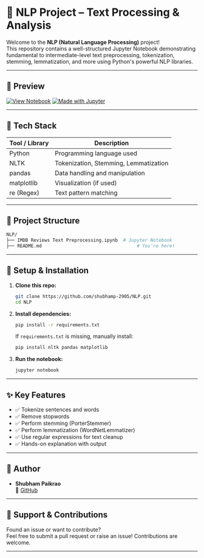 
# 🧠 NLP Project – Text Processing & Analysis

Welcome to the **NLP (Natural Language Processing)** project!  
This repository contains a well-structured Jupyter Notebook demonstrating fundamental to intermediate-level text preprocessing, tokenization, stemming, lemmatization, and more using Python's powerful NLP libraries.

---

## 🚀 Preview

[![View Notebook](https://img.shields.io/badge/Notebook-Colab-4B8BBE?style=for-the-badge&logo=googlecolab&logoColor=white)](https://colab.research.google.com/github/shubhamp-2905/NLP/blob/main/79916883-1624-4eb3-a253-e923135f63f1.ipynb)
[![Made with Jupyter](https://img.shields.io/badge/Made%20with-Jupyter-F37626?style=for-the-badge&logo=jupyter&logoColor=white)](https://jupyter.org)

---

## 🧰 Tech Stack

| Tool / Library | Description                          |
|----------------|--------------------------------------|
| Python         | Programming language used            |
| NLTK           | Tokenization, Stemming, Lemmatization |
| pandas         | Data handling and manipulation       |
| matplotlib     | Visualization (if used)              |
| re (Regex)     | Text pattern matching                |

---

## 📁 Project Structure

```bash
NLP/
├── IMDB Reviews Text Preprocessing.ipynb  # Jupyter Notebook
├── README.md                                   # You’re here!
```

---

## 🔧 Setup & Installation

1. **Clone this repo:**
   ```bash
   git clone https://github.com/shubhamp-2905/NLP.git
   cd NLP
   ```

2. **Install dependencies:**
   ```bash
   pip install -r requirements.txt
   ```

   If `requirements.txt` is missing, manually install:
   ```bash
   pip install nltk pandas matplotlib
   ```

3. **Run the notebook:**
   ```bash
   jupyter notebook
   ```

---

## ✨ Key Features

- ✅ Tokenize sentences and words
- ✅ Remove stopwords
- ✅ Perform stemming (PorterStemmer)
- ✅ Perform lemmatization (WordNetLemmatizer)
- ✅ Use regular expressions for text cleanup
- ✅ Hands-on explanation with output

---

## 🧠 Author

- **Shubham Paikrao**  
  🔗 [GitHub](https://github.com/shubhamp-2905)

---

## 🙌 Support & Contributions

Found an issue or want to contribute?  
Feel free to submit a pull request or raise an issue! Contributions are welcome.

---
